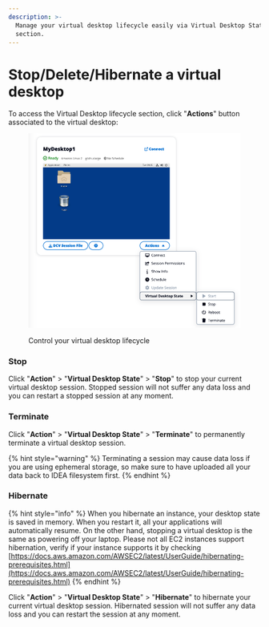 ```yaml
---
description: >-
  Manage your virtual desktop lifecycle easily via Virtual Desktop State
  section.
---
```


# Stop/Delete/Hibernate a virtual desktop

To access the Virtual Desktop lifecycle section, click "**Actions**" button associated to the virtual desktop:

<figure><img src="../../../.gitbook/assets/mods_vdi_user_sdh_actions.webp" alt=""><figcaption><p>Control your virtual desktop lifecycle</p></figcaption></figure>

### Stop

Click "**Action**" > "**Virtual Desktop State**" > "**Stop**" to stop your current virtual desktop session. Stopped session will not suffer any data loss and you can restart a stopped session at any moment.

### Terminate

Click "**Action**" > "**Virtual Desktop State**" > "**Terminate**" to permanently terminate a virtual desktop session.

{% hint style="warning" %}
Terminating a session may cause data loss if you are using ephemeral storage, so make sure to have uploaded all your data back to IDEA filesystem first.
{% endhint %}

### Hibernate

{% hint style="info" %}
When you hibernate an instance, your desktop state is saved in memory. When you restart it, all your applications will automatically resume. On the other hand, stopping a virtual desktop is the same as powering off your laptop. Please not all EC2 instances support hibernation, verify if your instance supports it by checking [https://docs.aws.amazon.com/AWSEC2/latest/UserGuide/hibernating-prerequisites.html](https://docs.aws.amazon.com/AWSEC2/latest/UserGuide/hibernating-prerequisites.html)
{% endhint %}

Click "**Action**" > "**Virtual Desktop State**" > "**Hibernate**" to hibernate your current virtual desktop session. Hibernated session will not suffer any data loss and you can restart the session at any moment.

##
